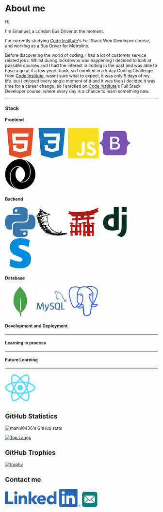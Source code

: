 # About me

Hi,

I'm Emanuel, a London Bus Driver at the moment.

I'm currently studying [Code Institute](https://codeinstitute.net/)'s Full Stack Web Developer course, and working as a Bus Driver for Metroline.

Before discovering the world of coding, I had a lot of customer service related jobs. Whilst during lockdowns was happening I decided to look at possible courses and I had the interest in coding in the past and was able to have a go at it a few years back, so I enrolled in a 5 day Coding Challenge from [Code Institute](https://codeinstitute.net/), wasnt sure what to expect, it was only 5 days of my life. but i enjoyed every single moment of it and it was then i decided it was time for a career change, so I enrolled on [Code Institute](https://codeinstitute.net/)'s Full Stack Developer course, where every day is a chance to learn something new.

---

### Stack 

#### **Frontend**

![HTML5](images/html.svg) ![CSS3](images/css.svg) ![JS](images/JavaScript.svg) ![JS](images/bootstrap.svg) ![JS](images/json.svg) 

#### **Backend**

![Python](images/python.svg) ![Flask](images/flask.svg) ![Jinja](images/jinja.svg) ![Django](images/django.svg) ![Stripe](images/stripe.svg)

#### **Database**
![MongoDB](images/mongodb.svg) ![MySQL](images/mysql.svg) ![PostgreSQL](images/postgresql.svg)

#### **Development and Deployment**

---

#### **Learning in process**

---

#### **Future Learning**

---

![React](images/reactjs.svg)

## GitHub Statistics

![manni8436's GitHub stats](https://github-readme-stats.vercel.app/api?username=manni8436&show_icons=true&theme=onedark)

[![Top Langs](https://github-readme-stats.vercel.app/api/top-langs/?username=manni8436&hide=html&theme=onedark)](https://github.com/anuraghazra/github-readme-stats)

## GitHub Trophies

[![trophy](https://github-profile-trophy.vercel.app/?username=manni8436&theme=onedark)](https://github.com/manni8436/github-profile-trophy)

## Contact me

[<img src="./linked-in.png" width="250">](https://www.linkedin.com/in/emanuel-da-silva/) <a href="mailto:emanuel.silva1984@hotmail.com"><img height="50px" width="50px" src="https://github.com/edent/SuperTinyIcons/blob/master/images/svg/email.svg" /></a>
